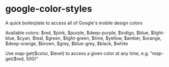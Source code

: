 # google-color-styles
A quick boilerplate to access all of Google's mobile design colors

Available colors: 
$red, $pink, $purple, $deep-purple, 
$indigo, $blue, $light-blue, $cyan, $teal, $green, 
$light-green, $lime, $yellow, $amber, $orange, 
$deep-orange, $brown, $grey, $blue-grey, $black, $white

Use map-get($color, $level) to access a given color at any time, e.g. "map-get($red, 500)"
